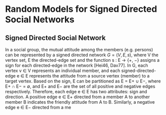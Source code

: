 # Random Models for Signed Directed Social Networks

## Signed Directed Social Network
In a social group, the mutual attitude among the members (e.g. persons)
can be represented by a signed directed network $G = (V, E, s)$, where V the
vertex set, E the directed-edge set and the function s : E → {+, −} assigns
a sign for each directed-edge in the network [Hei46, Dav77].
In G, each vertex v ∈ V represents an individual member, and each
signed-directed-edge e ∈ E represents the attitude from a source vertex
(member) to a target vertex. Based on the sign, E can be partitioned as
E = E+ ∪ E−, where E+ ∩ E− = ∅, and E+ and E− are the set of all
positive and negative edges respectively. Therefore, each edge e ∈ E has
two attributes: sign and direction. A positive edge e ∈ E+ directed from a
member A to another member B indicates the friendly attitude from A to
B. Similarly, a negative edge e ∈ E− directed from a me
